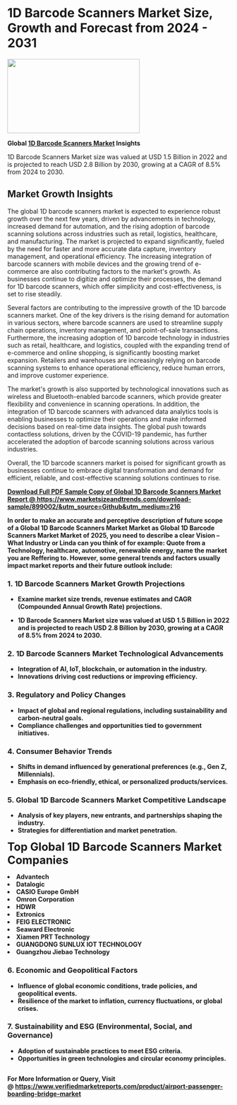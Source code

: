 <H1>1D Barcode Scanners Market Size, Growth and Forecast from 2024 - 2031</H1><img class="aligncenter size-medium wp-image-584254" src="https://thirdeyenews.in/wp-content/uploads/2024/09/Global-Market-Research-300x168.jpeg" alt="" width="300" height="168" /><p><strong>Global&nbsp;<a href="https://www.marketsizeandtrends.com/download-sample/899002/&amp;utm_source=Github&utm_medium=216">1D Barcode Scanners Market</a> Insights</strong></p><p>1D Barcode Scanners Market size was valued at USD 1.5 Billion in 2022 and is projected to reach USD 2.8 Billion by 2030, growing at a CAGR of 8.5% from 2024 to 2030.</p><p><h2>Market Growth Insights</h2> <p>The global 1D barcode scanners market is expected to experience robust growth over the next few years, driven by advancements in technology, increased demand for automation, and the rising adoption of barcode scanning solutions across industries such as retail, logistics, healthcare, and manufacturing. The market is projected to expand significantly, fueled by the need for faster and more accurate data capture, inventory management, and operational efficiency. The increasing integration of barcode scanners with mobile devices and the growing trend of e-commerce are also contributing factors to the market's growth. As businesses continue to digitize and optimize their processes, the demand for 1D barcode scanners, which offer simplicity and cost-effectiveness, is set to rise steadily.</p> <p><strong><a href="#"></a></strong></p> <p>Several factors are contributing to the impressive growth of the 1D barcode scanners market. One of the key drivers is the rising demand for automation in various sectors, where barcode scanners are used to streamline supply chain operations, inventory management, and point-of-sale transactions. Furthermore, the increasing adoption of 1D barcode technology in industries such as retail, healthcare, and logistics, coupled with the expanding trend of e-commerce and online shopping, is significantly boosting market expansion. Retailers and warehouses are increasingly relying on barcode scanning systems to enhance operational efficiency, reduce human errors, and improve customer experience.</p> <p>The market's growth is also supported by technological innovations such as wireless and Bluetooth-enabled barcode scanners, which provide greater flexibility and convenience in scanning operations. In addition, the integration of 1D barcode scanners with advanced data analytics tools is enabling businesses to optimize their operations and make informed decisions based on real-time data insights. The global push towards contactless solutions, driven by the COVID-19 pandemic, has further accelerated the adoption of barcode scanning solutions across various industries.</p> <p>Overall, the 1D barcode scanners market is poised for significant growth as businesses continue to embrace digital transformation and demand for efficient, reliable, and cost-effective scanning solutions continues to rise.</p> <p><strong><a href="#"></p><p><span class=""><strong>Download Full PDF Sample Copy of Global 1D Barcode Scanners Market Report</strong> @ <a href="https://www.marketsizeandtrends.com/download-sample/899002/&amp;utm_source=Github&utm_medium=216" target="_blank">https://www.marketsizeandtrends.com/download-sample/899002/&amp;utm_source=Github&utm_medium=216</a></span></p><p>In order to make an accurate and perceptive description of future scope of a Global&nbsp;1D Barcode Scanners Market Market as Global&nbsp;1D Barcode Scanners Market Market of 2025, you need to describe a clear Vision &ndash; What Industry or Linda can you think of for example: Quote from a Technology, healthcare, automotive, renewable energy, name the market you are Reffering to. However, some general trends and factors usually impact market reports and their future outlook include:</p><h3>1.&nbsp;<strong>1D Barcode Scanners Market Growth Projections</strong></h3><ul><li>Examine market size trends, revenue estimates and CAGR (Compounded Annual Growth Rate) projections.</li><li><p>1D Barcode Scanners Market size was valued at USD 1.5 Billion in 2022 and is projected to reach USD 2.8 Billion by 2030, growing at a CAGR of 8.5% from 2024 to 2030.</p></li></ul><h3>2.&nbsp;<strong>1D Barcode Scanners Market Technological Advancements</strong></h3><ul><li>Integration of AI, IoT, blockchain, or automation in the industry.</li><li>Innovations driving cost reductions or improving efficiency.</li></ul><h3>3.&nbsp;<strong>Regulatory and Policy Changes</strong></h3><ul><li>Impact of global and regional regulations, including sustainability and carbon-neutral goals.</li><li>Compliance challenges and opportunities tied to government initiatives.</li></ul><h3>4.&nbsp;<strong>Consumer Behavior Trends</strong></h3><ul><li>Shifts in demand influenced by generational preferences (e.g., Gen Z, Millennials).</li><li>Emphasis on eco-friendly, ethical, or personalized products/services.</li></ul><h3>5.&nbsp;<strong>Global 1D Barcode Scanners Market Competitive Landscape</strong></h3><ul><li>Analysis of key players, new entrants, and partnerships shaping the industry.</li><li>Strategies for differentiation and market penetration.</li></ul><p data-pm-slice="1 1 []"><span style="color: inherit; font-family: inherit; font-size: 25px;">Top Global 1D Barcode Scanners Market Companies</span></p><div class="" data-test-id=""><p><li>Advantech</li><li> Datalogic</li><li> CASIO Europe GmbH</li><li> Omron Corporation</li><li> HDWR</li><li> Extronics</li><li> FEIG ELECTRONIC</li><li> Seaward Electronic</li><li> Xiamen PRT Technology</li><li> GUANGDONG SUNLUX IOT TECHNOLOGY</li><li> Guangzhou Jiebao Technology</li></p></div><h3>6.&nbsp;<strong>Economic and Geopolitical Factors</strong></h3><ul><li>Influence of global economic conditions, trade policies, and geopolitical events.</li><li>Resilience of the market to inflation, currency fluctuations, or global crises.</li></ul><h3>7.&nbsp;<strong>Sustainability and ESG (Environmental, Social, and Governance)</strong></h3><ul><li>Adoption of sustainable practices to meet ESG criteria.</li><li>Opportunities in green technologies and circular economy principles.</li></ul><h2><strong style="font-size: 14px;">For More Information or Query, Visit @&nbsp;</strong><a style="background-color: #ffffff; font-size: 14px;" href="https://www.marketsizeandtrends.com/report/1d-barcode-scanners-market/" target="_blank">https://www.verifiedmarketreports.com/product/airport-passenger-boarding-bridge-market</a></h2>
